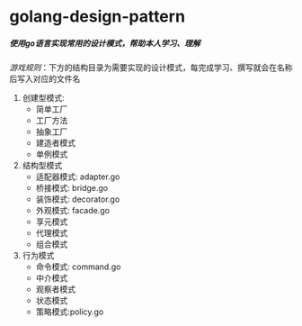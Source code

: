 golang-design-pattern
===

##### 使用go语言实现常用的设计模式，帮助本人学习、理解  
*游戏规则*：下方的结构目录为需要实现的设计模式，每完成学习、撰写就会在名称后写入对应的文件名
1. 创建型模式:
    - 简单工厂 
    - 工厂方法
    - 抽象工厂
    - 建造者模式
    - 单例模式
2. 结构型模式
    - 适配器模式: adapter.go
    - 桥接模式: bridge.go
    - 装饰模式: decorator.go
    - 外观模式: facade.go
    - 享元模式
    - 代理模式
    - 组合模式
3. 行为模式
    - 命令模式: command.go
    - 中介模式
    - 观察者模式
    - 状态模式
    - 策略模式:policy.go
    